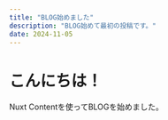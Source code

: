 ```yaml
---
title: "BLOG始めました"
description: "BLOG始めて最初の投稿です。"
date: 2024-11-05
---
```


# こんにちは！

Nuxt Contentを使ってBLOGを始めました。

